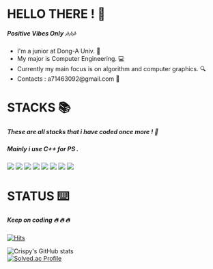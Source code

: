 

<h1> HELLO THERE ! 👋 </h1>
<h5> Positive Vibes Only  🎶🎶🎶 </h5>

<ul>
<li> I'm a junior at Dong-A Univ. 📘
<li> My major is Computer Engineering. 💻
<li> Currently my main focus is on algorithm and computer graphics. 🔍
<li> Contacts : a71463092@gmail.com 💛
</ul>

<h1> STACKS  📚 </h1>
<h5> These are all stacks that i have coded once more !  📜 </h5>
<h5> Mainly i use C++ for PS . </h5>
<img src="https://img.shields.io/badge/c++-00599C?style=for-the-badge&logo=c%2B%2B&logoColor=white"> <img src="https://img.shields.io/badge/python-3776AB?style=for-the-badge&logo=python&logoColor=white"> <img src="https://img.shields.io/badge/html5-E34F26?style=for-the-badge&logo=html5&logoColor=white">
<img src="https://img.shields.io/badge/javascript-F7DF1E?style=for-the-badge&logo=javascript&logoColor=black">
<img src="https://img.shields.io/badge/jquery-0769AD?style=for-the-badge&logo=jquery&logoColor=white">
<img src="https://img.shields.io/badge/mysql-4479A1?style=for-the-badge&logo=mysql&logoColor=white">
<img src="https://img.shields.io/badge/node.js-339933?style=for-the-badge&logo=Node.js&logoColor=white">
<img src="https://img.shields.io/badge/express-000000?style=for-the-badge&logo=express&logoColor=white">

<h1> STATUS ⌨️ </h1>
<h5> Keep on coding 🔥 🔥 🔥 </h5>


[![Hits](https://hits.seeyoufarm.com/api/count/incr/badge.svg?url=https%3A%2F%2Fcrispy-down.github.io&count_bg=%2302F762&title_bg=%23373434&icon=github.svg&icon_color=%23FBFBFB&title=VISIT&edge_flat=true)](https://hits.seeyoufarm.com)

![Crispy's GitHub stats](https://github-readme-stats.vercel.app/api?username=Crispy-down&show_icons=true&theme=dark)     
[![Solved.ac Profile](http://mazassumnida.wtf/api/v2/generate_badge?boj=crispy3092)](https://solved.ac/crispy3092/)





<!---
Crispy-down/Crispy-down is a ✨ special ✨ repository because its `README.md` (this file) appears on your GitHub profile.
You can click the Preview link to take a look at your changes.
--->
